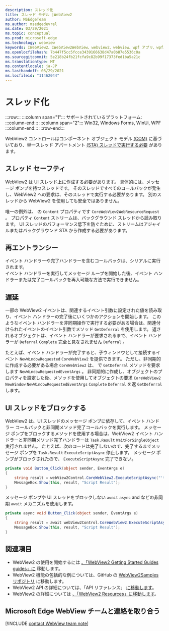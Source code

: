 ```yaml
---
description: スレッド化
title: スレッド モデル |WebView2
author: MSEdgeTeam
ms.author: msedgedevrel
ms.date: 03/29/2021
ms.topic: conceptual
ms.prod: microsoft-edge
ms.technology: webview
keywords: IWebView2、IWebView2WebView、webview2、webview、wpf アプリ、wpf、edge、ICoreWebView2、ICoreWebView2Host、ブラウザー コントロール、edge html
ms.openlocfilehash: 7b447f5cc5fcce3439166638d47a0b87e5536c0a
ms.sourcegitcommit: 5e218b24fb21fcfa9c82b99f17373fed1ba5a21c
ms.translationtype: MT
ms.contentlocale: ja-JP
ms.lasthandoff: 03/29/2021
ms.locfileid: "11462044"
---
```

# <a name="threading-model"></a>スレッド化 

:::row:::
   :::column span="1":::
      サポートされているプラットフォーム:
   :::column-end:::
   :::column span="2":::
      Win32, Windows Forms, WinUi, WPF
   :::column-end:::
:::row-end:::  

WebView2 コントロールはコンポーネント オブジェクト モデル [(COM)][WindowsWin32ComTheComponentObjectModel] に基づいており、単一スレッド アパートメント [(STA) スレッドで実行する必要][WindowsWin32ComSingleThreadedApartments] があります。  

## <a name="thread-safety"></a>スレッド セーフティ  

WebView2 は UI スレッド上に作成する必要があります。  具体的には、メッセージ ポンプを持つスレッドです。  そのスレッドですべてのコールバックが発生し、WebView2 への要求は、そのスレッドで実行する必要があります。  別のスレッドから WebView2 を使用しても安全ではありません。  

唯一の例外は、 の `Content` プロパティです `CoreWebView2WebResourceRequest` 。  プロパティ `Content` ストリームは、バックグラウンド スレッドから読み取ります。  UI スレッドのパフォーマンス低下を防ぐために、ストリームはアジャイルまたはバックグラウンド STA から作成する必要があります。  

## <a name="re-entrancy"></a>再エントランシー  

イベント ハンドラーや完了ハンドラーを含むコールバックは、シリアルに実行されます。  
イベント ハンドラーを実行してメッセージ ループを開始した後、イベント ハンドラーまたは完了コールバックを再入可能な方法で実行できません。  

## <a name="deferrals"></a>遅延  

一部の WebView2 イベントは、関連するイベント引数に設定された値を読み取り、イベント ハンドラーの完了後にいくつかのアクションを開始します。  このようなイベント ハンドラーを非同期操作で実行する必要がある場合は、関連付けられたイベントのイベント引数でメソッド `GetDeferral` を使用します。  返されるオブジェクトは、イベント ハンドラーが要求されるまで、イベント ハンドラーが `Deferral` `Complete` 完全と見なされません `Deferral` 。  

たとえば、イベント ハンドラーが完了すると、子ウィンドウとして接続するイベント `NewWindowRequested` `CoreWebView2` を提供できます。  ただし、非同期的に作成する必要がある場合 `CoreWebView2` は、 で `GetDeferral` メソッドを要求します `NewWindowRequestedEventArgs` 。  非同期的に作成し、オブジェクトのプロパティを設定した後、メソッドを使用してオブジェクトの要求 `CoreWebView2` `NewWindow` `NewWindowRequestedEventArgs` `Complete` `Deferral` を返 `GetDeferral` します。  

## <a name="block-the-ui-thread"></a>UI スレッドをブロックする  

WebView2 は、UI スレッドのメッセージ ポンプに依存して、イベント ハンドラー コールバックと非同期メソッド完了コールバックを実行します。  メッセージ ポンプをブロックするメソッドを使用する場合は、WebView2 イベント ハンドラーと非同期メソッド完了ハンドラーは `Task.Result` `WaitForSingleObject` 実行されません。  たとえば、次のコードは完了しないので、完了するまでメッセージ ポンプを `Task.Result` `ExecuteScriptAsync` 停止します。  メッセージ ポンプがブロックされたので、 `ExecuteScriptAsync` 完了できない。   

```csharp
private void Button_Click(object sender, EventArgs e)
{
    string result = webView2Control.CoreWebView2.ExecuteScriptAsync("'test'").Result;
    MessageBox.Show(this, result, "Script Result");
}
```  

メッセージ ポンプや UI スレッドをブロックしない `await` `async` and などの非同期 `await` メカニズムを使用します。  

```csharp
private async void Button_Click(object sender, EventArgs e)
{
    string result = await webView2Control.CoreWebView2.ExecuteScriptAsync("'test'");
    MessageBox.Show(this, result, "Script Result");
}
```  

## <a name="see-also"></a>関連項目  

*   WebView2 の使用を開始するには [、「WebView2 Getting Started Guides guides」に][Webview2IndexGettingStarted] 移動します。  
*   WebView2 機能の包括的な例については、GitHub の [WebView2Samples リポジトリ][GithubMicrosoftedgeWebview2samples] に移動します。  
*   WebView2 API の詳細については、「API リファレンス」 [に移動します][DotnetApiMicrosoftWebWebview2WpfWebview2]。  
*   WebView2 の詳細については [、「WebView2 Resources」に移動します][Webview2IndexNextSteps]。  

## <a name="getting-in-touch-with-the-microsoft-edge-webview-team"></a>Microsoft Edge WebView チームと連絡を取り合う  

[!INCLUDE [contact WebView team note](../includes/contact-webview-team-note.md)]  

<!-- links -->  

[Webview2IndexGettingStarted]: ../index.md#getting-started "はじめに - Microsoft Edge WebView2 |Microsoft Docs"  
[Webview2IndexNextSteps]: ../index.md#next-steps "次の手順 - Microsoft Edge WebView2 の概要|Microsoft Docs"  

[DotnetApiMicrosoftWebWebview2WpfWebview2]: /dotnet/api/microsoft.web.webview2.wpf.webview2 "WebView2 クラス | Microsoft Docs"  

[WindowsWin32ComSingleThreadedApartments]: /windows/win32/com/single-threaded-apartments "シングル スレッド アパートメント |Microsoft Docs"  
[WindowsWin32ComTheComponentObjectModel]: /windows/win32/com/the-component-object-model "Component オブジェクト モデル |Microsoft Docs"  

[GithubMicrosoftedgeWebview2samples]: https://github.com/MicrosoftEdge/WebView2Samples "WebView2 サンプル-MicrosoftEdge/WebView2Samples | GitHub"  
